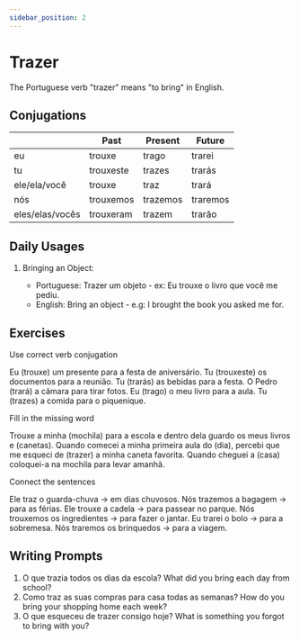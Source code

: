 ```yaml
---
sidebar_position: 2
---
```


# Trazer

The Portuguese verb "trazer" means "to bring" in English.

## Conjugations

|                 | Past      | Present  | Future   |
| --------------- | --------- | -------- | -------- |
| eu              | trouxe    | trago    | trarei   |
| tu              | trouxeste | trazes   | trarás   |
| ele/ela/você    | trouxe    | traz     | trará    |
| nós             | trouxemos | trazemos | traremos |
| eles/elas/vocês | trouxeram | trazem   | trarão   |

## Daily Usages

1. Bringing an Object:

   - Portuguese: Trazer um objeto - ex: Eu trouxe o livro que você me pediu.
   - English: Bring an object - e.g: I brought the book you asked me for.

## Exercises

Use correct verb conjugation

Eu (trouxe) um presente para a festa de aniversário.
Tu (trouxeste) os documentos para a reunião.
Tu (trarás) as bebidas para a festa.
O Pedro (trará) a câmara para tirar fotos.
Eu (trago) o meu livro para a aula.
Tu (trazes) a comida para o piquenique.

Fill in the missing word

Trouxe a minha (mochila) para a escola e dentro dela guardo os meus livros e (canetas). Quando comecei a minha primeira aula do (dia), percebi que me esqueci de (trazer) a minha caneta favorita. Quando cheguei a (casa) coloquei-a na mochila para levar amanhã.

Connect the sentences

Ele traz o guarda-chuva -> em dias chuvosos.
Nós trazemos a bagagem -> para as férias.
Ele trouxe a cadela -> para passear no parque.
Nós trouxemos os ingredientes -> para fazer o jantar.
Eu trarei o bolo -> para a sobremesa.
Nós traremos os brinquedos -> para a viagem.

## Writing Prompts

1. O que trazia todos os dias da escola? What did you bring each day from school?
2. Como traz as suas compras para casa todas as semanas? How do you bring your shopping home each week?
3. O que esqueceu de trazer consigo hoje? What is something you forgot to bring with you?
